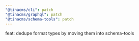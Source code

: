 ```yaml
---
"@tinacms/cli": patch
"@tinacms/graphql": patch
"@tinacms/schema-tools": patch
---
```


feat: dedupe format types by moving them into schema-tools
